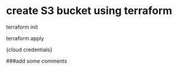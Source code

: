 # create S3 bucket using terraform

terraform init

terraform apply

{cloud credentials}

###add some comments

###
###

###

###

###

###
###

###

###

###
